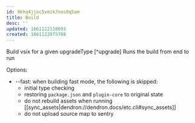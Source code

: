 ```yaml
---
id: 9khq4jjoc5vmik7nos0q5am
title: Build
desc: ''
updated: 1661122118093
created: 1661122075768
---
```


Build vsix for a given upgradeType [^upgrade]
Runs the build from end to run

Options:
- --fast: when building fast mode, the following is skipped:
  - initial type checking
  - restoring `package.json` and `plugin-core` to original state
  - do not rebuild assets when running [[sync_assets|dendron://dendron.docs/etc.cli#sync_assets]]
  - do not upload source map to sentry
